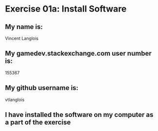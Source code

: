 # Exercise 01a: Install Software

## My name is:
Vincent Langlois

## My gamedev.stackexchange.com user number is:
155367

## My github username is:
vtlanglois

## I have installed the software on my computer as a part of the exercise
